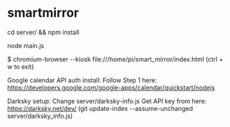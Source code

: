 # smartmirror

cd server/ && npm install

node main.js

$ chromium-browser --kiosk file:///home/pi/smart_mirror/index.html
(ctrl + w to exit)





Google calendar API auth install:
Follow Step 1 here:
https://developers.google.com/google-apps/calendar/quickstart/nodejs



Darksky setup:
Change server/darksky-info.js
Get API key from here: https://darksky.net/dev/
(git update-index --assume-unchanged server/darksky_info.js)
